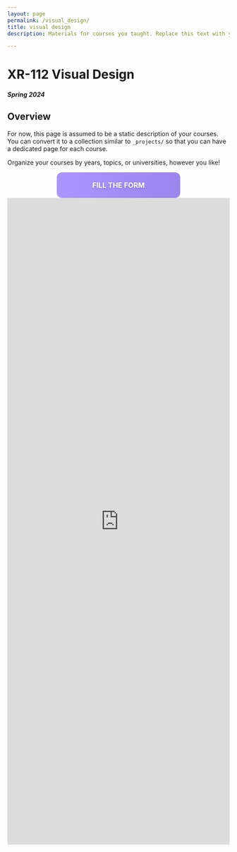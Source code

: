 ```yaml
---
layout: page
permalink: /visual_design/
title: visual design
description: Materials for courses you taught. Replace this text with your description.

---
```


# XR-112 Visual Design
##### Spring 2024
## Overview


For now, this page is assumed to be a static description of your courses. You can convert it to a collection similar to `_projects/` so that you can have a dedicated page for each course.

Organize your courses by years, topics, or universities, however you like!





<a href="https://forms.gle/g8a6FArvFEDyVBhb9" style="background: linear-gradient(90deg, #AC95FE 0%, #9C84EC 100%);text-shadow: 0 2px 4px rgba(0, 0, 0, 0.15);text-transform: uppercase;text-decoration: none;border-radius: 12px;margin-right: auto;text-align: center;line-height: 58px;font-weight: bold;margin-left: auto;font-size: 16px;display: block;color: white;width: 280px;height: 58px;">
  Fill the form
</a>
 



<iframe src="https://docs.google.com/forms/d/e/1FAIpQLSdNDD7ub3WQtzrB1OKU7HPaF-F8DtV4qVh5XcHlxyCRPgT1iQ/viewform?embedded=true" width="100%" height="1466" frameborder="0" marginheight="0" marginwidth="0">Loading…</iframe>

